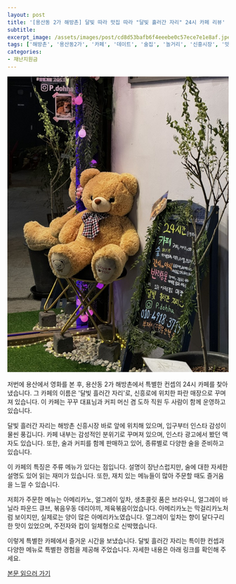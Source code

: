 ```yaml
---
layout: post
title: '[용산동 2가 해방촌] 달빛 따라 맛집 따라 "달빛 흘러간 자리" 24시 카페 리뷰'
subtitle: 
excerpt_image: /assets/images/post/cd8d53bafb6f4eeebe0c57ece7e1e8af.jpeg
tags: ['해방촌', '용산동2가', '카페', '데이트', '술집', '놀거리', '신흥시장', '맛집', '용산24시카페', '달빛흘러간자리', '해방촌카페', '해방촌24시카페']
categories: 
- 재난지원금
---
```


![메인 이미지](/assets/images/post/cd8d53bafb6f4eeebe0c57ece7e1e8af.jpeg)

저번에 용산에서 영화를 본 후, 용산동 2가 해방촌에서 특별한 컨셉의 24시 카페를 찾아냈습니다. 그 카페의 이름은 '달빛 흘러간 자리'로, 신흥로에 위치한 파란 매장으로 꾸며져 있습니다. 이 카페는 꾸꾸 대표님과 커피 머신 겸 도하 직원 두 사람이 함께 운영하고 있습니다. 

달빛 흘러간 자리는 해방촌 신흥시장 바로 앞에 위치해 있으며, 입구부터 인스타 감성이 물씬 풍깁니다. 카페 내부는 감성적인 분위기로 꾸며져 있으며, 인스타 광고에서 봤던 액자도 있습니다. 또한, 술과 커피를 함께 판매하고 있어, 종류별로 다양한 술을 준비하고 있습니다.

이 카페의 특징은 주류 메뉴가 있다는 점입니다. 설명이 장난스럽지만, 술에 대한 자세한 설명도 있어 읽는 재미가 있습니다. 또한, 재치 있는 메뉴들이 많아 주문할 때도 즐거움을 느낄 수 있습니다. 

저희가 주문한 메뉴는 아메리카노, 얼그레이 잎차, 생초콜릿 품은 브라우니, 얼그레이 바닐라 파운드 큐브, 볶음우동 데리야끼, 제육볶음이었습니다. 아메리카노는 막걸리카노처럼 보이지만, 실제로는 양이 많은 아메리카노였습니다. 얼그레이 잎차는 향이 달다구리한 맛이 있었으며, 주전자와 컵이 일체형으로 신박했습니다. 

이렇게 특별한 카페에서 즐거운 시간을 보냈습니다. 달빛 흘러간 자리는 특이한 컨셉과 다양한 메뉴로 특별한 경험을 제공해 주었습니다. 자세한 내용은 아래 링크를 확인해 주세요.

[본문 읽으러 가기](https://m.blog.naver.com/ham_eaten_jellybear/223297047454)
